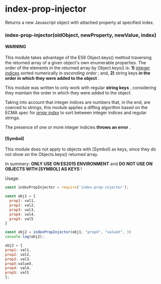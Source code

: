 # index-prop-injector
Returns a new Javascript object with attached property at specified index.

### **index-prop-injector(oldObject, newProperty, newValue, index)**

#### **WARNING**

This module takes advantage of the ES6 Object.keys() method traversing the returned array of a given object's own enumerable properties.
The order of the elements in the returned array by Object.keys() is: **1)** [integer indices](http://2ality.com/2015/10/property-traversal-order-es6.html#integer-indices) sorted numerically in *ascending order* ; and,  **2)** string keys **in the order in which they were added to 
the object** .

This module was written to only work with regular **string keys** , considering they maintain the order in which they were added to the object. 

Taking into account that integer indices are numbers that, in the end, are coerced to strings, this module applies a diffing algorithm based on the ECMA spec for  *[array index](http://www.ecma-international.org/ecma-262/5.1/#sec-15.4)* to sort between integer indices and regular strings.  

The presence of one or more integer indicies **throws an error** .

#### [Symbol]

This module does not apply to objects with [Symbol] as keys, since they do not show on the Objects.keys() returned array.

In summery: **ONLY USE ON ES2015 ENVIRONMENT** and **DO NOT USE ON OBJECTS WITH [SYMBOL] AS KEYS** !



Usage:

```javascript
const indexPropInjector = require('index-prop-injector');

const obj1 = {
  prop1: val1,
  prop2: val2,
  prop3: val3,
  prop4: val4,
  prop5: val5
}

const obj2 = indexPropInjector(obj1, "propX", "valueX", 3)
console.log(obj2);

obj2 = {
prop1: val1,
prop2: val2,
prop3: val3,
propX:valueX,
prop4: val4,
prop5: val5
};
 
```
